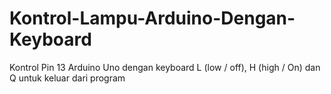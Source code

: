 # Kontrol-Lampu-Arduino-Dengan-Keyboard
Kontrol Pin 13 Arduino Uno dengan keyboard L (low / off), H (high / On) dan Q untuk keluar dari program

